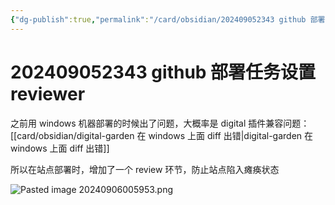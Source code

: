 ```yaml
---
{"dg-publish":true,"permalink":"/card/obsidian/202409052343 github 部署任务设置 reviewer/","noteIcon":"2","created":"2024-09-05T23:43:25+08:00","updated":"2024-10-12T22:22:13+08:00"}
---
```



# 202409052343 github 部署任务设置 reviewer

之前用 windows 机器部署的时候出了问题，大概率是 digital 插件兼容问题：[[card/obsidian/digital-garden 在 windows 上面 diff 出错\|digital-garden 在 windows 上面 diff 出错]]

所以在站点部署时，增加了一个 review 环节，防止站点陷入瘫痪状态


![Pasted image 20240906005953.png](/img/user/attachs/Pasted%20image%2020240906005953.png)
